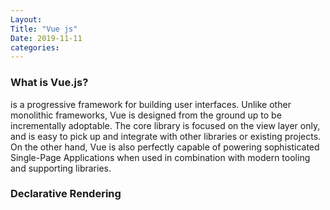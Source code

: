 ```yaml
---
Layout:
Title: "Vue js"
Date: 2019-11-11
categories:
---
```

### What is Vue.js?
is a progressive framework for building user interfaces. Unlike other monolithic frameworks, Vue is designed from the ground up to be incrementally adoptable. The core library is focused on the view layer only, and is easy to pick up and integrate with other libraries or existing projects. On the other hand, Vue is also perfectly capable of powering sophisticated Single-Page Applications when used in combination with modern tooling and supporting libraries.

### Declarative Rendering
